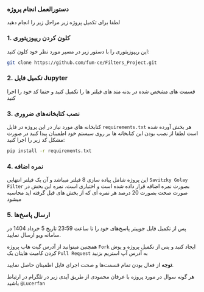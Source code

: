 ### دستورالعمل انجام پروژه

لطفا برای تکمیل پروژه زیر مراحل زیر را انجام دهید

### 1. کلون کردن ریپوزیتوری
این ریپوزیتوری را با دستور زیر در مسیر مورد نظر خود کلون کنید:
```bash
git clone https://github.com/fum-ce/Filters_Project.git
```

### 2. تکمیل فایل Jupyter
قسمت های مشخص شده در بدنه متد های فیلتر ها را تکمیل کنید و حتما کد خود را اجرا کنید 

### 3. نصب کتابخانه‌های ضروری
کتابخانه های مورد نیاز در این پروژه 
در فایل 
`requirements.txt`
هر بخش آورده شده است
لطفا از نصب بودن این کتابخانه ها بر روی سیستم خود اطمینان پیدا کنید در صورت مشکل کد زیر را اجرا کنید:
```bash
pip install -r requirements.txt
```

### 4. نمره اضافه
این پروژه شامل پیاده سازی 8 فیلتر میباشد و آن یک فیلتر انتهایی
`Savitzky Golay Filter`
بصورت نمره اضافه قرار داده شده است و اختیاری است.
نمره این بخش در صورت صحت بصورت 20 درصد هر نمره ای که از بخش های قبل گرفته اید محاسبه میشود

### 5. ارسال پاسخ‌ها
پس از تکمیل فایل جوپیتر پاسخ‌های خود را تا ساعت 23:59 تاریخ 5 خرداد 1404 در سامانه ویو ارسال نمایید.

همچنین میتوانید از آدرس گیت هاب پروژه 
`Fork`
ایجاد کنید و پس از تکمیل پروژه و پوش کردن کامیت هایتان یک
`Pull Request`
به آدرس آپ استریم بزنید

**توجه**
از فعال بودن تمام قسمت‌ها و صحت اجرای فایل اطمینان حاصل نمایید.

هر گونه سوال در مورد پروزه با عرفان محمودی از طریق آیدی زیر در تلگرام در ارتباط باشید
`@Lucerfan`